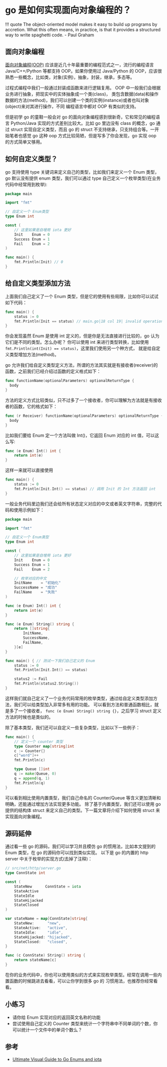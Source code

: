 # go 是如何实现面向对象编程的？

!!! quote
    The object-oriented model makes it easy to build up programs by accretion. What this often means, in practice, is that it provides a structured way to write spaghetti code. - Paul Graham

## 面向对象编程

[面向对象编程(OOP)](https://en.wikipedia.org/wiki/Object-oriented_programming) 应该是近几十年最重要的编程范式之一，流行的编程语言
Java/C++/Python 等都支持 OOP。如果你使用过 Java/Python 的 OOP，应该很熟悉一些概念，比如类，对象(实例)，抽象，封装，继承，多态等。

过程式编程中我们一般通过封装成函数来进行逻辑复用。 OOP 中一般我们会根据业务进行抽象，把现实中的实体抽象成一个类(class)，
类包含数据(data)和操作数据的方法(method)，我们可以创建一个类的实例(instance)或者也叫对象(object)来对其进行操作，不同
编程语言中都对 OOP 有类似的支持。

但是初学 go 的童鞋一般会对 go 的面向对象编程感到很新奇，它和常见的编程语言 Python/Java 实现的方式差别比较大。比如 go
里边没有 class 的概念，go 通过 struct 实现自定义类型，而且 go 的 struct 不支持继承，只支持组合等。一开始笔者也感觉 go
这种 oop 方式比较简陋，但是写多了你会发现，go 实现 oop 的方式简单又够用。

## 如何自定义类型？

go 支持使用 type 关键词来定义自己的类型，比如我们来定义一个 Enum 类型，go 默认没有提供 enum 类型，我们可以通过 type
自己定义一个枚举类型(在业务代码中经常用到枚举):

```go
package main

import "fmt"

// 自定义一个 Enum类型
type Enum int

const (
	// 这里如果是自增用 iota 更好
	Init    Enum = 0
	Success Enum = 1
	Fail    Enum = 2
)

func main() {
	fmt.Println(Init) // 0
}
```

## 给自定义类型添加方法

上面我们自己定义了一个 Enum 类型，但是它的使用有些局限，比如你可以试试如下代码：

```go
func main() {
	status := 0
	fmt.Println(Init == status) // main.go|18 col 19| invalid operation: Init == status (mismatched types Enum and int)
}
```

你会发现虽然 Enum 是使用 int 定义的，但是你是无法直接进行比较的，go 认为它们是不同的类型。怎么办呢？
你可以使用 int 来进行类型转换，比如使用 `fmt.Println(int(Init) == status)`，这里我们使用另一个种方式，
就是给自定义类型增加方法(method)。

go 允许我们给自定义类型定义方法，所谓的方法其实就是有接收者(receiver)的函数，之前我们已经介绍过函数的定义格式如下：

```go
func functionName(optionalParameters) optionalReturnType {
  body
}
```

方法的定义方式比较类似，只不过多了一个接收者，你可以理解为方法就是有接收者的函数，它的格式如下：

```go
func (r Receiver) functionName(optionalParameters) optionalReturnType {
  body
}
```

比如我们要给 Enum 定一个方法叫做 Int()，它返回  Enum 对应的 int 值，可以这么写:

```go
func (e Enum) Int() int {
	return int(e)
}
```

这样一来就可以直接使用

```go
func main() {
	status := 0
	fmt.Println(Init.Int() == status) // 调用 Init 的 Int 方法返回 int
}
```

一般业务代码里边我们还会给所有状态定义对应的中文或者英文字符串，完整的代码和使用示例如下：

```go
package main

import "fmt"

// 自定义一个 Enum类型
type Enum int

const (
	// 这里如果是自增用 iota 更好
	Init    Enum = 0
	Success Enum = 1
	Fail    Enum = 2

	// 枚举对应的中文
	InitName    = "初始化"
	SuccessName = "成功"
	FailName    = "失败"
)

func (e Enum) Int() int {
	return int(e)
}

func (e Enum) String() string {
	return []string{
		InitName,
		SuccessName,
		FailName,
	}[e]
}

func main() { // 测试一下我们自己定义的 Enum
	status := 0
	fmt.Println(Init.Int() == status)

	status2 := Fail
	fmt.Println(status2.String())
}
```

这样我们就自己定义了一个业务代码常用的枚举类型，通过给自定义类型添加方法，我们可以给类型加入非常多有用的功能。
可以看到方法和普通函数相比，就是多了一个接收者， `func (e Enum) String() string {}`，之后学习 struct 定义方法的时候也是类似的。

除了基本类型，我们还可以自定义一些复杂类型，比如以下一些例子：

```go
func main() {
	// 定义一个 counter 类型
	type Counter map[string]int
	c := Counter{}
	c["word"]++
	fmt.Println(c)

	type Queue []int
	q := make(Queue, 0)
	q = append(q, 1)
	fmt.Println(q)
}
```

可以看到相比使用内置类型，我们自己命名的 Counter/Queue 等含义更加清晰和明确，还能通过增加方法实现更多功能。
除了基于内置类型，我们还可以使用 go 提供的结构体 struct 来定义自己的类型。下一篇文章将介绍下如何使用 struct
来实现面向对象编程。

## 源码延伸

通过看一些 go 的源码，我们可以学习并且模仿 go 的惯用法，比如本文提到的 Enum 类型，在 go 的源码你可以找到类似实现。
以下是 go 的内置的 http server 中关于枚举的实现方式(去掉了注释)：

```go
// src/net/http/server.go
type ConnState int

const (
	StateNew      ConnState = iota
	StateActive
	StateIdle
	StateHijacked
	StateClosed
)

var stateName = map[ConnState]string{
	StateNew:      "new",
	StateActive:   "active",
	StateIdle:     "idle",
	StateHijacked: "hijacked",
	StateClosed:   "closed",
}

func (c ConnState) String() string {
	return stateName[c]
}
```

在你的业务代码中，你也可以使用类似的方式来实现枚举类型。经常在调用一些内置函数的时候跳进去看看，可以让你学到很多 go 的
习惯用法，也推荐你经常看看。

## 小练习

- 请你给 Enum 实现对应的返回英文名称的功能
- 尝试使用自己定义的 Counter 类型来统计一个字符串中不同单词的个数，你可以统计一个文件中的单词个数么？

## 参考

- [Ultimate Visual Guide to Go Enums and iota](https://blog.learngoprogramming.com/golang-const-type-enums-iota-bc4befd096d3)
